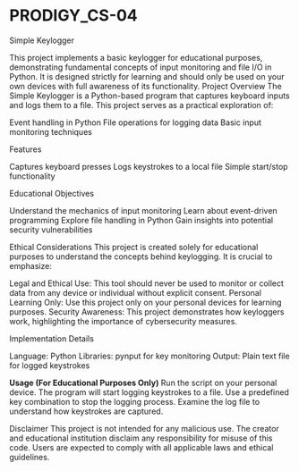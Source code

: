 # PRODIGY_CS-04
Simple Keylogger

This project implements a basic keylogger for educational purposes, demonstrating fundamental concepts of input monitoring and file I/O in Python. It is designed strictly for learning and should only be used on your own devices with full awareness of its functionality.
Project Overview
The Simple Keylogger is a Python-based program that captures keyboard inputs and logs them to a file. This project serves as a practical exploration of:

Event handling in Python
File operations for logging data
Basic input monitoring techniques

Features

Captures keyboard presses
Logs keystrokes to a local file
Simple start/stop functionality

Educational Objectives

Understand the mechanics of input monitoring
Learn about event-driven programming
Explore file handling in Python
Gain insights into potential security vulnerabilities

Ethical Considerations
This project is created solely for educational purposes to understand the concepts behind keylogging. It is crucial to emphasize:

Legal and Ethical Use: This tool should never be used to monitor or collect data from any device or individual without explicit consent.
Personal Learning Only: Use this project only on your personal devices for learning purposes.
Security Awareness: This project demonstrates how keyloggers work, highlighting the importance of cybersecurity measures.

Implementation Details

Language: Python
Libraries: pynput for key monitoring
Output: Plain text file for logged keystrokes

**Usage (For Educational Purposes Only)**
Run the script on your personal device.
The program will start logging keystrokes to a file.
Use a predefined key combination to stop the logging process.
Examine the log file to understand how keystrokes are captured.

Disclaimer
This project is not intended for any malicious use. The creator and educational institution disclaim any responsibility for misuse of this code. Users are expected to comply with all applicable laws and ethical guidelines.
